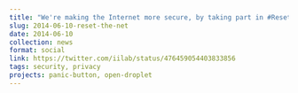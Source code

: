 ```yaml
---
title: "We're making the Internet more secure, by taking part in #ResetTheNet http://resetthenet.org"
slug: 2014-06-10-reset-the-net
date: 2014-06-10
collection: news
format: social
link: https://twitter.com/iilab/status/476459054403833856
tags: security, privacy
projects: panic-button, open-droplet
---
```



